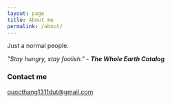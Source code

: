 ```yaml
---
layout: page
title: About me
permalink: /about/
---
```





Just a normal people.

_"Stay hungry, stay foolish."_ - _**The Whole Earth Catalog**_

### Contact me

[quocthang1311dut@gmail.com](mailto:quocthang1311dut@gmail.com)
